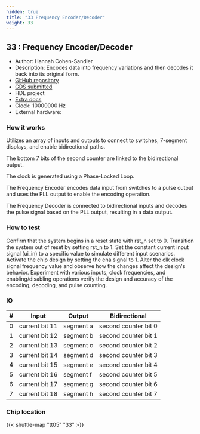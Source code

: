 ```yaml
---
hidden: true
title: "33 Frequency Encoder/Decoder"
weight: 33
---
```


## 33 : Frequency Encoder/Decoder

* Author: Hannah Cohen-Sandler
* Description: Encodes data into frequency variations and then decodes it back into its original form.
* [GitHub repository](https://github.com/hcohensa/tt05-freq-enc-dec-chip)
* [GDS submitted](https://github.com/hcohensa/tt05-freq-enc-dec-chip/actions/runs/6751742653)
* HDL project
* [Extra docs]()
* Clock: 10000000 Hz
* External hardware: 



### How it works

Utilizes an array of inputs and outputs to connect to switches, 7-segment displays, and enable bidirectional paths.

The bottom 7 bits of the second counter are linked to the bidirectional output.

The clock is generated using a Phase-Locked Loop.

The Frequency Encoder encodes data input from switches to a pulse output and uses the PLL output to enable the encoding operation.

The Frequency Decoder is connected to bidirectional inputs and decodes the pulse signal based on the PLL output, resulting in a data output.


### How to test

Confirm that the system begins in a reset state with rst_n set to 0. Transition the system out of reset by setting rst_n to 1.
Set the constant current input signal (ui_in) to a specific value to simulate different input scenarios. Activate the chip design by setting the ena signal to 1.
Alter the clk clock signal frequency value and observe how the changes affect the design's behavior.
Experiment with various inputs, clock frequencies, and enabling/disabling operations verify the design and accuracy of the encoding, decoding, and pulse counting.


### IO

| # | Input        | Output       | Bidirectional      |
|---|--------------|--------------| -------------------|
| 0 | current bit 11  | segment a | second counter bit 0 |
| 1 | current bit 12  | segment b | second counter bit 1 |
| 2 | current bit 13  | segment c | second counter bit 2 |
| 3 | current bit 14  | segment d | second counter bit 3 |
| 4 | current bit 15  | segment e | second counter bit 4 |
| 5 | current bit 16  | segment f | second counter bit 5 |
| 6 | current bit 17  | segment g | second counter bit 6 |
| 7 | current bit 18  | segment h | second counter bit 7 |

### Chip location

{{< shuttle-map "tt05" "33" >}}
